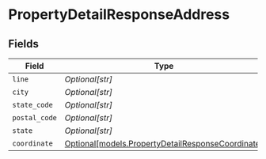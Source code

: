 # PropertyDetailResponseAddress


## Fields

| Field                                                                                              | Type                                                                                               | Required                                                                                           | Description                                                                                        |
| -------------------------------------------------------------------------------------------------- | -------------------------------------------------------------------------------------------------- | -------------------------------------------------------------------------------------------------- | -------------------------------------------------------------------------------------------------- |
| `line`                                                                                             | *Optional[str]*                                                                                    | :heavy_minus_sign:                                                                                 | N/A                                                                                                |
| `city`                                                                                             | *Optional[str]*                                                                                    | :heavy_minus_sign:                                                                                 | N/A                                                                                                |
| `state_code`                                                                                       | *Optional[str]*                                                                                    | :heavy_minus_sign:                                                                                 | N/A                                                                                                |
| `postal_code`                                                                                      | *Optional[str]*                                                                                    | :heavy_minus_sign:                                                                                 | N/A                                                                                                |
| `state`                                                                                            | *Optional[str]*                                                                                    | :heavy_minus_sign:                                                                                 | N/A                                                                                                |
| `coordinate`                                                                                       | [Optional[models.PropertyDetailResponseCoordinate]](../models/propertydetailresponsecoordinate.md) | :heavy_minus_sign:                                                                                 | N/A                                                                                                |